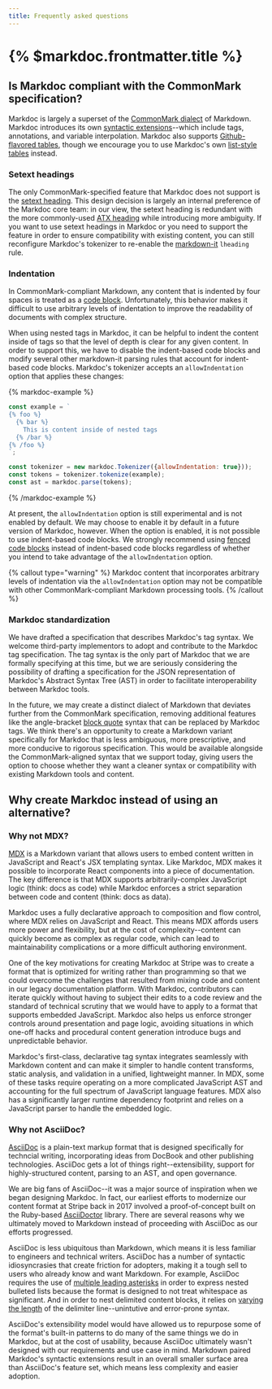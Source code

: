 ```yaml
---
title: Frequently asked questions
---
```


# {% $markdoc.frontmatter.title %}

## Is Markdoc compliant with the CommonMark specification?

Markdoc is largely a superset of the [CommonMark dialect](https://commonmark.org/) of Markdown. Markdoc introduces its own [syntactic extensions](/docs/syntax)--which include tags, annotations, and variable interpolation. Markdoc also supports [Github-flavored tables](https://github.github.com/gfm/#tables-extension-), though we encourage you to use Markdoc's own [list-style tables](/docs/tags#table) instead.

### Setext headings

The only CommonMark-specified feature that Markdoc does not support is the [setext heading](https://spec.commonmark.org/0.30/#setext-headings). This design decision is largely an internal preference of the Markdoc core team: in our view, the setext heading is redundant with the more commonly-used [ATX heading](https://spec.commonmark.org/0.30/#atx-heading) while introducing more ambiguity. If you want to use setext headings in Markdoc or you need to support the feature in order to ensure compatibility with existing content, you can still reconfigure Markdoc's tokenizer to re-enable the [markdown-it](https://github.com/markdown-it/markdown-it) `lheading` rule.

### Indentation

In CommonMark-compliant Markdown, any content that is indented by four spaces is treated as a [code block](https://spec.commonmark.org/0.30/#indented-code-blocks). Unfortunately, this behavior makes it difficult to use arbitrary levels of indentation to improve the readability of documents with complex structure.

When using nested tags in Markdoc, it can be helpful to indent the content inside of tags so that the level of depth is clear for any given content. In order to support this, we have to disable the indent-based code blocks and modify several other markdown-it parsing rules that account for indent-based code blocks. Markdoc's tokenizer accepts an `allowIndentation` option that applies these changes:

{% markdoc-example %}
```js
const example = `
{% foo %}
  {% bar %}
    This is content inside of nested tags
  {% /bar %}
{% /foo %}
`;

const tokenizer = new markdoc.Tokenizer({allowIndentation: true}));
const tokens = tokenizer.tokenize(example);
const ast = markdoc.parse(tokens);
```
{% /markdoc-example %}

At present, the `allowIndentation` option is still experimental and is not enabled by default. We may choose to enable it by default in a future version of Markdoc, however. When the option is enabled, it is not possible to use indent-based code blocks. We strongly recommend using [fenced code blocks](https://spec.commonmark.org/0.30/#fenced-code-blocks) instead of indent-based code blocks regardless of whether you intend to take advantage of the `allowIndentation` option.

{% callout type="warning" %}
Markdoc content that incorporates arbitrary levels of indentation via the `allowIndentation` option may not be compatible with other CommonMark-compliant Markdown processing tools.
{% /callout %}

### Markdoc standardization

We have drafted a specification that describes Markdoc's tag syntax. We welcome third-party implementors to adopt and contribute to the Markdoc tag specification. The tag syntax is the only part of Markdoc that we are formally specifying at this time, but we are seriously considering the possibility of drafting a specification for the JSON representation of Markdoc's Abstract Syntax Tree (AST) in order to facilitate interoperability between Markdoc tools.

In the future, we may create a distinct dialect of Markdown that deviates further from the CommonMark specification, removing additional features like the angle-bracket [block quote](https://spec.commonmark.org/0.30/#block-quotes) syntax that can be replaced by Markdoc tags. We think there's an opportunity to create a Markdown variant specifically for Markdoc that is less ambiguous, more prescriptive, and more conducive to rigorous specification. This would be available alongside the CommonMark-aligned syntax that we support today, giving users the option to choose whether they want a cleaner syntax or compatibility with existing Markdown tools and content.

## Why create Markdoc instead of using an alternative?

### Why not MDX?

[MDX](https://mdxjs.com/) is a Markdown variant that allows users to embed content written in JavaScript and React's JSX templating syntax. Like Markdoc, MDX makes it possible to incorporate React components into a piece of documentation.  The key difference is that MDX supports arbitrarily-complex JavaScript logic (think: docs as code) while Markdoc enforces a strict separation between code and content (think: docs as data).

Markdoc uses a fully declarative approach to composition and flow control, where MDX relies on JavaScript and React. This means MDX affords users more power and flexibility, but at the cost of complexity--content can quickly become as complex as regular code, which can lead to maintainability complications or a more difficult authoring environment.

One of the key motivations for creating Markdoc at Stripe was to create a format that is optimized for writing rather than programming so that we could overcome the challenges that resulted from mixing code and content in our legacy documentation platform. With Markdoc, contributors can iterate quickly without having to subject their edits to a code review and the standard of technical scrutiny that we would have to apply to a format that supports embedded JavaScript. Markdoc also helps us enforce stronger controls around presentation and page logic, avoiding situations in which one-off hacks and procedural content generation introduce bugs and unpredictable behavior. 

Markdoc's first-class, declarative tag syntax integrates seamlessly with Markdown content and can make it simpler to handle content transforms, static analysis, and validation in a unified, lightweight manner. In MDX, some of these tasks require operating on a more complicated JavaScript AST and accounting for the full spectrum of JavaScript language features. MDX also has a significantly larger runtime dependency footprint and relies on a JavaScript parser to handle the embedded logic.

### Why not AsciiDoc?

[AsciiDoc](https://asciidoc.org/) is a plain-text markup format that is designed specifically for techncial writing, incorporating ideas from DocBook and other publishing technologies. AsciiDoc gets a lot of things right--extensibility, support for highly-structured content, parsing to an AST, and open governance.

We are big fans of AsciiDoc--it was a major source of inspiration when we began designing Markdoc. In fact, our earliest efforts to modernize our content format at Stripe back in 2017 involved a proof-of-concept built on the Ruby-based [AsciiDoctor](https://asciidoctor.org/) library. There are several reasons why we ultimately moved to Markdown instead of proceeding with AsciiDoc as our efforts progressed.

AsciiDoc is less ubiquitous than Markdown, which means it is less familiar to engineers and technical writers. AsciiDoc has a number of syntactic idiosyncrasies that create friction for adopters, making it a tough sell to users who already know and want Markdown. For example, AsciiDoc requires the use of [multiple leading asterisks](https://docs.asciidoctor.org/asciidoc/latest/lists/unordered/#nested-unordered-list) in order to express nested bulleted lists because the format is designed to not treat whitespace as significant. And in order to nest delimited content blocks, it relies on [varying the length](https://docs.asciidoctor.org/asciidoc/latest/blocks/delimited/#nesting) of the delimiter line--unintutive and error-prone syntax.

AsciiDoc's extensibility model would have allowed us to repurpose some of the format's built-in patterns to do many of the same things we do in Markdoc, but at the cost of usability, because AsciiDoc ultimately wasn't designed with our requirements and use case in mind. Markdown paired Markdoc's syntactic extensions result in an overall smaller surface area than AsciiDoc's feature set, which means less complexity and easier adoption.